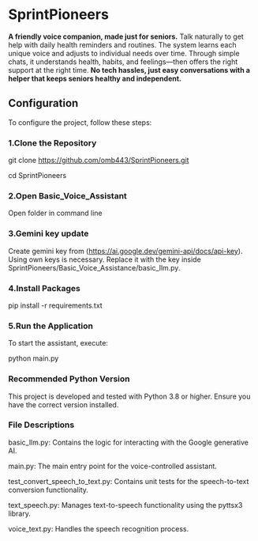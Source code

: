 # SprintPioneers

**A friendly voice companion, made just for seniors.** Talk naturally to get help with daily health reminders and routines. The system learns each unique voice and adjusts to individual needs over time. Through simple chats, it understands health, habits, and feelings—then offers the right support at the right time. **No tech hassles, just easy conversations with a helper that keeps seniors healthy and independent.**

## Configuration

To configure the project, follow these steps:

### 1.Clone the Repository

git clone https://github.com/omb443/SprintPioneers.git

cd SprintPioneers

### 2.Open Basic_Voice_Assistant

Open folder in command line

### 3.Gemini key update

Create gemini key from (https://ai.google.dev/gemini-api/docs/api-key). Using own keys is necessary. Replace it with the key inside SprintPioneers/Basic_Voice_Assistance/basic_llm.py.

### 4.Install Packages

pip install -r requirements.txt

### 5.Run the Application
To start the assistant, execute:

python main.py

### Recommended Python Version
This project is developed and tested with Python 3.8 or higher. Ensure you have the correct version installed.

### File Descriptions 
basic_llm.py: Contains the logic for interacting with the Google generative AI.

main.py: The main entry point for the voice-controlled assistant.

test_convert_speech_to_text.py: Contains unit tests for the speech-to-text conversion functionality.

text_speech.py: Manages text-to-speech functionality using the pyttsx3 library.

voice_text.py: Handles the speech recognition process.

